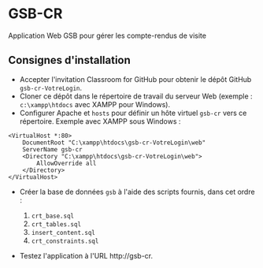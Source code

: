 # GSB-CR

Application Web GSB pour gérer les compte-rendus de visite

## Consignes d'installation

* Accepter l'invitation Classroom for GitHub pour obtenir le dépôt GitHub `gsb-cr-VotreLogin`.
* Cloner ce dépôt dans le répertoire de travail du serveur Web (exemple : `c:\xampp\htdocs` avec XAMPP pour Windows).
* Configurer Apache et `hosts` pour définir un hôte virtuel `gsb-cr` vers ce répertoire. Exemple avec XAMPP sous Windows :

```
<VirtualHost *:80>
    DocumentRoot "C:\xampp\htdocs\gsb-cr-VotreLogin\web"
    ServerName gsb-cr
    <Directory "C:\xampp\htdocs\gsb-cr-VotreLogin\web">
        AllowOverride all
    </Directory>
</VirtualHost>
```

* Créer la base de données `gsb` à l'aide des scripts fournis, dans cet ordre :
    1. `crt_base.sql`
    2. `crt_tables.sql`
    3. `insert_content.sql`
    4. `crt_constraints.sql`

* Testez l'application à l'URL http://gsb-cr.



